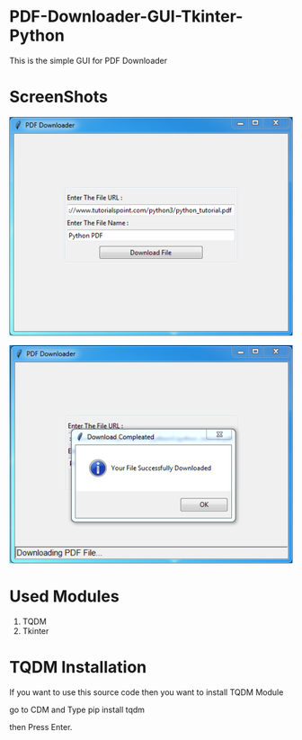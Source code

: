 # PDF-Downloader-GUI-Tkinter-Python
This is the simple GUI for PDF Downloader

# ScreenShots
![](https://github.com/vkpdeveloper/PDF-Downloader-GUI-Tkinter-Python/blob/master/1.PNG)

![](https://github.com/vkpdeveloper/PDF-Downloader-GUI-Tkinter-Python/blob/master/23.PNG)

# Used Modules
1. TQDM
2. Tkinter

# TQDM Installation 

If you want to use this source code then you want to install TQDM Module

go to CDM and Type pip install tqdm

then Press Enter.

